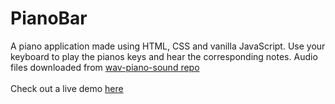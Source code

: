 # PianoBar
A piano application made using HTML, CSS and vanilla JavaScript.
Use your keyboard to play the pianos keys and hear the corresponding notes.
Audio files downloaded from [wav-piano-sound repo](https://github.com/pffy/wav-piano-sound)<br/><br/>
Check out a live demo [here](https://patricksanfiel.github.io/PianoBar/)
